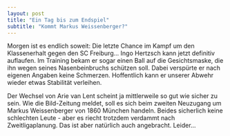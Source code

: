 ```yaml
---
layout: post
title: "Ein Tag bis zum Endspiel"
subtitle: "Kommt Markus Weissenberger?"
---
```


Morgen ist es endlich soweit: Die letzte Chance im Kampf um den Klassenerhalt gegen den SC Freiburg... Ingo Hertzsch kann jetzt definitiv auflaufen. Im Training bekam er sogar einen Ball auf die Gesichtsmaske, die ihn wegen seines Nasenbeinbruchs schützen soll. Dabei verspürte er nach eigenen Angaben keine Schmerzen. Hoffentlich kann er unserer Abwehr wieder etwas Stabilität verleihen.

Der Wechsel von Arie van Lent scheint ja mittlerweile so gut wie sicher zu sein. Wie die Bild-Zeitung meldet, soll es sich beim zweiten Neuzugang um Markus Weissenberger von 1860 München handeln. Beides sicherlich keine schlechten Leute - aber es riecht trotzdem verdammt nach Zweitligaplanung. Das ist aber natürlich auch angebracht. Leider...
